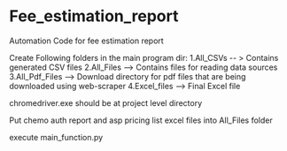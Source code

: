# Fee_estimation_report
Automation Code for fee estimation report

Create Following folders in the main program dir:
1.All_CSVs -- > Contains generated CSV files
2.All_Files --> Contains files for reading data sources
3.All_Pdf_Files --> Download directory for pdf files that are being downloaded using web-scraper
4.Excel_files --> Final Excel file

chromedriver.exe should be at project level directory

Put chemo auth report and asp pricing list excel files into All_Files folder

execute main_function.py
